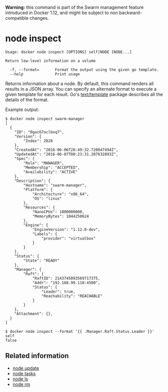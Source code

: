 <!--[metadata]>
+++
title = "node inspect"
description = "The node inspect command description and usage"
keywords = ["node, inspect"]
[menu.main]
parent = "smn_cli"
+++
<![end-metadata]-->

**Warning:** this command is part of the Swarm management feature introduced in Docker 1.12, and might be subject to non backward-compatible changes.

# node inspect

    Usage: docker node inspect [OPTIONS] self|NODE [NODE...]

    Return low-level information on a volume

      -f, --format=       Format the output using the given go template.
      --help              Print usage

Returns information about a node. By default, this command renders all results
in a JSON array. You can specify an alternate format to execute a
given template for each result. Go's
[text/template](http://golang.org/pkg/text/template/) package describes all the
details of the format.

Example output:

    $ docker node inspect swarm-manager
    [
      {
        "ID": "0gac67oclbxq7",
        "Version": {
            "Index": 2028
        },
        "CreatedAt": "2016-06-06T20:49:32.720047494Z",
        "UpdatedAt": "2016-06-07T00:23:31.207632893Z",
        "Spec": {
            "Role": "MANAGER",
            "Membership": "ACCEPTED",
            "Availability": "ACTIVE"
        },
        "Description": {
            "Hostname": "swarm-manager",
            "Platform": {
                "Architecture": "x86_64",
                "OS": "linux"
            },
            "Resources": {
                "NanoCPUs": 1000000000,
                "MemoryBytes": 1044250624
            },
            "Engine": {
                "EngineVersion": "1.12.0-dev",
                "Labels": {
                    "provider": "virtualbox"
                }
            }
        },
        "Status": {
            "State": "READY"
        },
        "Manager": {
            "Raft": {
                "RaftID": 2143745093569717375,
                "Addr": "192.168.99.118:4500",
                "Status": {
                    "Leader": true,
                    "Reachability": "REACHABLE"
                }
            }
        },
        "Attachment": {},
      }
    ]

    $ docker node inspect --format '{{ .Manager.Raft.Status.Leader }}' self
    false

## Related information

* [node update](node_update.md)
* [node tasks](node_tasks.md)
* [node ls](node_ls.md)
* [node rm](node_rm.md)
